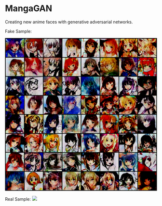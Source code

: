 # MangaGAN
Creating new anime faces with generative adversarial networks. 

Fake Sample:

![](results/1__O3p-hrMUhztSyMKX6cNQw-1.png?raw=true)


Real Sample:
![](results/realsample.png?raw=true)
